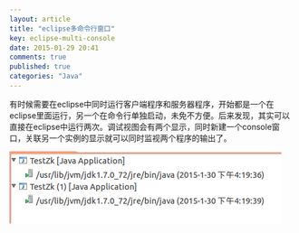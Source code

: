 ```yaml
---
layout: article
title: "eclipse多命令行窗口"
key: eclipse-multi-console
date: 2015-01-29 20:41
comments: true
published: true
categories: "Java"
---
```

   有时候需要在eclipse中同时运行客户端程序和服务器程序，开始都是一个在eclipse里面运行，另一个在命令行单独启动，未免不方便。后来发现，其实可以直接在eclipse中运行两次。调试视图会有两个显示，同时新建一个console窗口，关联另一个实例的显示就可以同时监视两个程序的输出了。

   ![](/assets/images/2015/eclipse_instance.png)